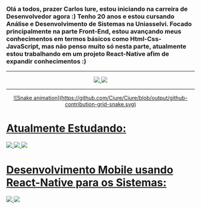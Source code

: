 <h3> Olá a todos, prazer Carlos Iure, estou iniciando na carreira de Desenvolvedor agora :)
Tenho 20 anos e estou cursando Análise e Desenvolvimento de Sistemas na Uniasselvi. 
Focado principalmente na parte Front-End, estou avançando meus conhecimentos em termos 
básicos como Html-Css-JavaScript, mas não penso muito só nesta parte, atualmente estou 
trabalhando em um projeto React-Native afim de expandir conhecimentos :) </h3>

____

<div align="center">
<a href="https://github.com/CIure">
<img height="150em" src="https://github-readme-stats.vercel.app/api/top-langs/?username=Ciure&layout=compact&langs_count=7&theme=github_dark"/>
<img height="150em" src="https://github-readme-stats.vercel.app/api?username=CIure&show_icons=true&include_all_commits=true&count_private=true&theme=github_dark"/>
</div>

____
  
 <div align="center"> 
  ![Snake animation](https://github.com/Ciure/Ciure/blob/output/github-contribution-grid-snake.svg)
 </div>
 
<h1 style="font-weigth:bold"> Atualmente Estudando:</h1> 
  
  
  
 <img src="https://cdn.jsdelivr.net/gh/devicons/devicon/icons/html5/html5-original.svg" width="60em"/> <img src="https://cdn.jsdelivr.net/gh/devicons/devicon/icons/css3/css3-original.svg"  width="60em"/> <img src="https://cdn.jsdelivr.net/gh/devicons/devicon/icons/javascript/javascript-original.svg" width="60em"/>
  
  
  
  
 <h1>Desenvolvimento Mobile usando React-Native para os Sistemas: </h1>
  
  <img src="https://cdn.jsdelivr.net/gh/devicons/devicon/icons/android/android-original.svg"  width="60em" /> <img src="https://cdn.jsdelivr.net/gh/devicons/devicon/icons/apple/apple-original.svg" width="60em" />
  
  
  

  
  
  
          
          
    
          
